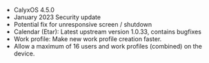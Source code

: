 * CalyxOS 4.5.0
* January 2023 Security update
* Potential fix for unresponsive screen / shutdown
* Calendar (Etar): Latest upstream version 1.0.33, contains bugfixes
* Work profile: Make new work profile creation faster.
* Allow a maximum of 16 users and work profiles (combined) on the device.
